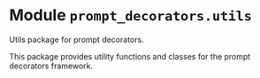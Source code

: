 # Module `prompt_decorators.utils`

Utils package for prompt decorators.

This package provides utility functions and classes for the prompt decorators framework.
